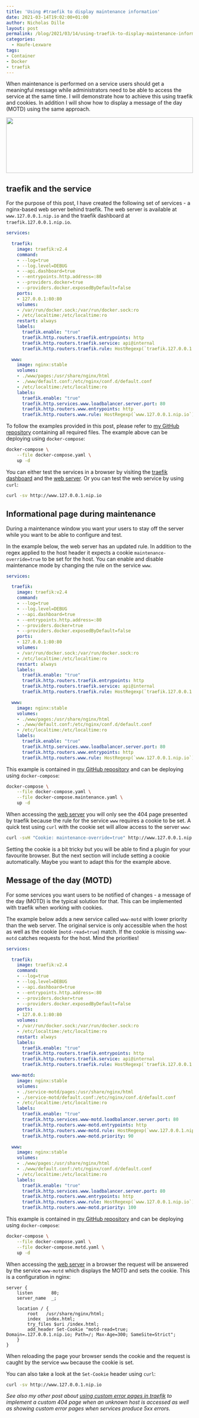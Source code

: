 ```yaml
---
title: 'Using #traefik to display maintenance information'
date: 2021-03-14T19:02:00+01:00
author: Nicholas Dille
layout: post
permalink: /blog/2021/03/14/using-traefik-to-display-maintenance-information/
categories:
  - Haufe-Lexware
tags:
- Container
- Docker
- traefik
---
```

When maintenance is performed on a service users should get a meaningful message while administrators need to be able to access the service at the same time. I will demonstrate how to achieve this using traefik and cookies. In addition I will show how to display a message of the day (MOTD) using the same approach.

<img src="/media/2021/03/biscuit-1832917_1920.webp" style="object-fit: cover; object-position: center; width: 100%; height: 150px;" />

<!--more-->

## traefik and the service

For the purpose of this post, I have created the following set of services - a nginx-based web server behind traefik. The web server is available at `www.127.0.0.1.nip.io` and the traefik dashboard at `traefik.127.0.0.1.nip.io`.

```yaml
services:

  traefik:
    image: traefik:v2.4
    command:
    - --log=true
    - --log.level=DEBUG
    - --api.dashboard=true
    - --entrypoints.http.address=:80
    - --providers.docker=true
    - --providers.docker.exposedByDefault=false
    ports:
    - 127.0.0.1:80:80
    volumes:
    - /var/run/docker.sock:/var/run/docker.sock:ro
    - /etc/localtime:/etc/localtime:ro
    restart: always
    labels:
      traefik.enable: "true"
      traefik.http.routers.traefik.entrypoints: http
      traefik.http.routers.traefik.service: api@internal
      traefik.http.routers.traefik.rule: HostRegexp(`traefik.127.0.0.1.nip.io`)

  www:
    image: nginx:stable
    volumes:
    - ./www/pages:/usr/share/nginx/html
    - ./www/default.conf:/etc/nginx/conf.d/default.conf
    - /etc/localtime:/etc/localtime:ro
    labels:
      traefik.enable: "true"
      traefik.http.services.www.loadbalancer.server.port: 80
      traefik.http.routers.www.entrypoints: http
      traefik.http.routers.www.rule: HostRegexp(`www.127.0.0.1.nip.io`)
```

To follow the examples provided in this post, please refer to [my GitHub repository](https://github.com/nicholasdille/traefik-maintenance) containing all required files. The example above can be deploying using `docker-compose`:

```bash
docker-compose \
    --file docker-compose.yaml \
    up -d
```

You can either test the services in a browser by visiting the [traefik dashboard](http://traefik.127.0.0.1.nip.io) and the [web server](http://www.127.0.0.1.nip.io). Or you can test the web service by using `curl`:

```bash
curl -sv http://www.127.0.0.1.nip.io
```

## Informational page during maintenance

During a maintenance window you want your users to stay off the server while you want to be able to configure and test.

In the example below, the web server has an updated rule. In addition to the regex applied to the host header it expects a cookie `maintenance-override=true` to be set for the host. You can enable and disable maintenance mode by changing the rule on the service `www`.

```yaml
services:

  traefik:
    image: traefik:v2.4
    command:
    - --log=true
    - --log.level=DEBUG
    - --api.dashboard=true
    - --entrypoints.http.address=:80
    - --providers.docker=true
    - --providers.docker.exposedByDefault=false
    ports:
    - 127.0.0.1:80:80
    volumes:
    - /var/run/docker.sock:/var/run/docker.sock:ro
    - /etc/localtime:/etc/localtime:ro
    restart: always
    labels:
      traefik.enable: "true"
      traefik.http.routers.traefik.entrypoints: http
      traefik.http.routers.traefik.service: api@internal
      traefik.http.routers.traefik.rule: HostRegexp(`traefik.127.0.0.1.nip.io`)

  www:
    image: nginx:stable
    volumes:
    - ./www/pages:/usr/share/nginx/html
    - ./www/default.conf:/etc/nginx/conf.d/default.conf
    - /etc/localtime:/etc/localtime:ro
    labels:
      traefik.enable: "true"
      traefik.http.services.www.loadbalancer.server.port: 80
      traefik.http.routers.www.entrypoints: http
      traefik.http.routers.www.rule: HostRegexp(`www.127.0.0.1.nip.io`) && HeadersRegexp(`Cookie`, `maintenance-override=true`)
```

This example is contained in [my GitHub repository](https://github.com/nicholasdille/traefik-maintenance) and can be deploying using `docker-compose`:

```bash
docker-compose \
    --file docker-compose.yaml \
    --file docker-compose.maintenance.yaml \
    up -d
```

When accessing the [web server](http://www.127.0.0.1.nip.io) you will only see the 404 page presented by traefik because the rule for the service `www` requires a cookie to be set. A quick test using `curl` with the cookie set will allow access to the server `www`:

```bash
curl -svH "Cookie: maintenance-override=true" http://www.127.0.0.1.nip.io
```

Setting the cookie is a bit tricky but you will be able to find a plugin for your favourite browser. But the next section will include setting a cookie automatically. Maybe you want to adapt this for the example above.

## Message of the day (MOTD)

For some services you want users to be notified of changes - a message of the day (MOTD) is the typical solution for that. This can be implemented with traefik when working with cookies.

The example below adds a new service called `www-motd` with lower priority than the web server. The original service is only accessible when the host as well as the cookie (`motd-read=true`) match. If the cookie is missing `www-motd` catches requests for the host. Mind the priorities!

```yaml
services:

  traefik:
    image: traefik:v2.4
    command:
    - --log=true
    - --log.level=DEBUG
    - --api.dashboard=true
    - --entrypoints.http.address=:80
    - --providers.docker=true
    - --providers.docker.exposedByDefault=false
    ports:
    - 127.0.0.1:80:80
    volumes:
    - /var/run/docker.sock:/var/run/docker.sock:ro
    - /etc/localtime:/etc/localtime:ro
    restart: always
    labels:
      traefik.enable: "true"
      traefik.http.routers.traefik.entrypoints: http
      traefik.http.routers.traefik.service: api@internal
      traefik.http.routers.traefik.rule: HostRegexp(`traefik.127.0.0.1.nip.io`)

  www-motd:
    image: nginx:stable
    volumes:
    - ./service-motd/pages:/usr/share/nginx/html
    - ./service-motd/default.conf:/etc/nginx/conf.d/default.conf
    - /etc/localtime:/etc/localtime:ro
    labels:
      traefik.enable: "true"
      traefik.http.services.www-motd.loadbalancer.server.port: 80
      traefik.http.routers.www-motd.entrypoints: http
      traefik.http.routers.www-motd.rule: HostRegexp(`www.127.0.0.1.nip.io`)
      traefik.http.routers.www-motd.priority: 90

  www:
    image: nginx:stable
    volumes:
    - ./www/pages:/usr/share/nginx/html
    - ./www/default.conf:/etc/nginx/conf.d/default.conf
    - /etc/localtime:/etc/localtime:ro
    labels:
      traefik.enable: "true"
      traefik.http.services.www.loadbalancer.server.port: 80
      traefik.http.routers.www.entrypoints: http
      traefik.http.routers.www.rule: HostRegexp(`www.127.0.0.1.nip.io`) && HeadersRegexp(`Cookie`, `motd-read=true`)
      traefik.http.routers.www-motd.priority: 100
```

This example is contained in [my GitHub repository](https://github.com/nicholasdille/traefik-maintenance) and can be deploying using `docker-compose`:

```bash
docker-compose \
    --file docker-compose.yaml \
    --file docker-compose.motd.yaml \
    up -d
```

When accessing the [web server](http://www.127.0.0.1.nip.io) in a browser the request will be answered by the service `www-motd` which displays the MOTD and sets the cookie. This is a configuration in nginx:

```text
server {
    listen       80;
    server_name  _;

    location / {
        root   /usr/share/nginx/html;
        index  index.html;
        try_files $uri /index.html;
        add_header Set-Cookie "motd-read=true; Domain=.127.0.0.1.nip.io; Path=/; Max-Age=300; SameSite=Strict";
    }
}
```

When reloading the page your browser sends the cookie and the request is caught by the service `www` because the cookie is set.

You can also take a look at the `Set-Cookie` header using `curl`:

```bash
curl -sv http://www.127.0.0.1.nip.io
```

*See also my other post about [using custom error pages in traefik](/blog/2021/03/14/using-traefik-error-pages-to-handle-unavailable-services/) to implement a custom 404 page when an unknown host is accessed as well as showing custom error pages when services produce 5xx errors.*
